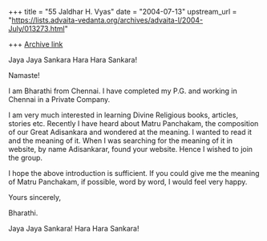 +++
title = "55 Jaldhar H. Vyas"
date = "2004-07-13"
upstream_url = "https://lists.advaita-vedanta.org/archives/advaita-l/2004-July/013273.html"

+++
[Archive link](https://lists.advaita-vedanta.org/archives/advaita-l/2004-July/013273.html)

Jaya Jaya Sankara Hara Hara Sankara!

Namaste!

I am Bharathi from Chennai. I have
completed my P.G. and working in Chennai
in a Private Company.

I am very much interested in learning
Divine Religious books, articles, stories
etc.  Recently I have heard about Matru
Panchakam, the composition of our
Great Adisankara and wondered at the
meaning.  I wanted to read it and the
meaning of it.  When I was searching for
the meaning of it in website, by name
Adisankarar, found your website. Hence
I wished to join the group.

I hope the above introduction is sufficient.
If you could give me the meaning of
Matru Panchakam, if possible, word by
word, I would feel very happy.

Yours sincerely,

Bharathi.

Jaya Jaya Sankara! Hara Hara Sankara!


